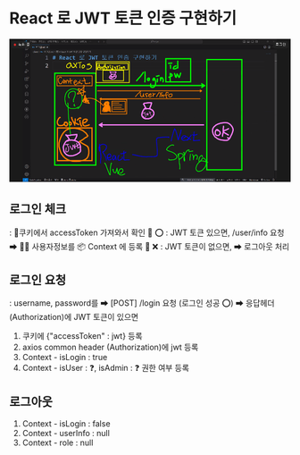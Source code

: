 # React 로 JWT 토큰 인증 구현하기
![alt text](D008642F-2CA1-4BD3-8E8D-1A3E0CAE7220.png)

## 로그인 체크
: 🍪쿠키에서 accessToken 가져와서 확인
💍 ⭕ : JWT 토큰 있으면,
        /user/info 요청 ➡ 👩‍💼 사용자정보를 📦 Context 에 등록
💍 ❌ : JWT 토큰이 없으면,
         ➡ 로그아웃 처리
         <!-- ➡ isLogin : false
         ➡ 로그인이 필요한 페이지라면, ➡ /login으로 리다이렉트 -->

## 로그인 요청
: username, password를 ➡ [POST] /login 요청
  (로그인 성공 ⭕) 
   ➡ 응답헤더 (Authorization)에 JWT 토큰이 있으면 
   1. 쿠키에 {"accessToken" : jwt} 등록
   2. axios common header (Authorization)에 jwt 등록
   3. Context - isLogin : true
   4. Context - isUser  : ❓, isAdmin : ❓ 권한 여부 등록
   
## 로그아웃
1. Context - isLogin    : false
2. Context - userInfo   : null
3. Context - role       : null
